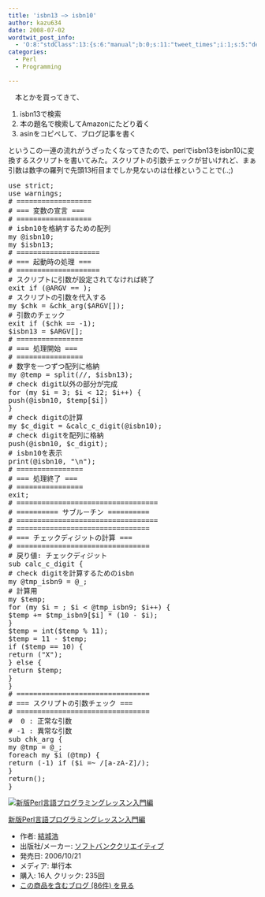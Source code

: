 ```yaml
---
title: 'isbn13 –> isbn10'
author: kazu634
date: 2008-07-02
wordtwit_post_info:
  - 'O:8:"stdClass":13:{s:6:"manual";b:0;s:11:"tweet_times";i:1;s:5:"delay";i:0;s:7:"enabled";i:1;s:10:"separation";s:2:"60";s:7:"version";s:3:"3.7";s:14:"tweet_template";b:0;s:6:"status";i:2;s:6:"result";a:0:{}s:13:"tweet_counter";i:2;s:13:"tweet_log_ids";a:1:{i:0;i:4107;}s:9:"hash_tags";a:0:{}s:8:"accounts";a:1:{i:0;s:7:"kazu634";}}'
categories:
  - Perl
  - Programming

---
```

<div class="section">
<p>
    　本とかを買ってきて、
</p>
  
<ol>
<li>
      isbn13で検索
</li>
<li>
      本の題名で検索してAmazonにたどり着く
</li>
<li>
      asinをコピペして、ブログ記事を書く
</li>
</ol>
  
<p>
    というこの一連の流れがうざったくなってきたので、perlでisbn13をisbn10に変換するスクリプトを書いてみた。スクリプトの引数チェックが甘いけれど、まぁ引数は数字の羅列で先頭13桁目までしか見ないのは仕様ということで(..;)
</p>
  
<pre class="syntax-highlight">
<span class="synStatement">use strict</span>;
<span class="synStatement">use warnings</span>;
<span class="synComment"># ==================</span>
<span class="synComment"># === 変数の宣言 ===</span>
<span class="synComment"># ==================</span>
<span class="synComment"># isbn10を格納するための配列</span>
<span class="synStatement">my</span> <span class="synIdentifier">@isbn10</span>;
<span class="synStatement">my</span> <span class="synIdentifier">$isbn13</span>;
<span class="synComment"># ====================</span>
<span class="synComment"># === 起動時の処理 ===</span>
<span class="synComment"># ====================</span>
<span class="synComment"># スクリプトに引数が設定されてなければ終了</span>
<span class="synStatement">exit</span> <span class="synStatement">if</span> (<span class="synIdentifier">@ARGV</span> == <span class="synConstant"></span>);
<span class="synComment"># スクリプトの引数を代入する</span>
<span class="synStatement">my</span> <span class="synIdentifier">$chk</span> = <span class="synIdentifier">&#38;chk_arg</span>(<span class="synIdentifier">$ARGV</span>[<span class="synConstant"></span>]);
<span class="synComment"># 引数のチェック</span>
<span class="synStatement">exit</span> <span class="synStatement">if</span> (<span class="synIdentifier">$chk</span> == <span class="synConstant">-1</span>);
<span class="synIdentifier">$isbn13</span> = <span class="synIdentifier">$ARGV</span>[<span class="synConstant"></span>];
<span class="synComment"># ================</span>
<span class="synComment"># === 処理開始 ===</span>
<span class="synComment"># ================</span>
<span class="synComment"># 数字を一つずつ配列に格納</span>
<span class="synStatement">my</span> <span class="synIdentifier">@temp</span> = <span class="synStatement">split</span>(<span class="synStatement">//</span>, <span class="synIdentifier">$isbn13</span>);
<span class="synComment"># check digit以外の部分が完成</span>
<span class="synStatement">for</span> (<span class="synStatement">my</span> <span class="synIdentifier">$i</span> = <span class="synConstant">3</span>; <span class="synIdentifier">$i</span> &#60; <span class="synConstant">12</span>; <span class="synIdentifier">$i</span>++) {
<span class="synStatement">push</span>(<span class="synIdentifier">@isbn10</span>, <span class="synIdentifier">$temp</span>[<span class="synIdentifier">$i</span>])
}
<span class="synComment"># check digitの計算</span>
<span class="synStatement">my</span> <span class="synIdentifier">$c_digit</span> = <span class="synIdentifier">&#38;calc_c_digit</span>(<span class="synIdentifier">@isbn10</span>);
<span class="synComment"># check digitを配列に格納</span>
<span class="synStatement">push</span>(<span class="synIdentifier">@isbn10</span>, <span class="synIdentifier">$c_digit</span>);
<span class="synComment"># isbn10を表示</span>
<span class="synStatement">print</span>(<span class="synIdentifier">@isbn10</span>, <span class="synConstant">&#34;</span><span class="synSpecial">\n</span><span class="synConstant">&#34;</span>);
<span class="synComment"># ================</span>
<span class="synComment"># === 処理終了 ===</span>
<span class="synComment"># ================</span>
<span class="synStatement">exit</span>;
<span class="synComment"># ==================================</span>
<span class="synComment"># ========== サブルーチン ==========</span>
<span class="synComment"># ==================================</span>
<span class="synComment"># ================================</span>
<span class="synComment"># === チェックディジットの計算 ===</span>
<span class="synComment"># ================================</span>
<span class="synComment"># 戻り値: チェックディジット</span>
<span class="synStatement">sub</span><span class="synIdentifier"> calc_c_digit </span>{
<span class="synComment"># check digitを計算するためのisbn</span>
<span class="synStatement">my</span> <span class="synIdentifier">@tmp_isbn9</span> = <span class="synIdentifier">@_</span>;
<span class="synComment"># 計算用</span>
<span class="synStatement">my</span> <span class="synIdentifier">$temp</span>;
<span class="synStatement">for</span> (<span class="synStatement">my</span> <span class="synIdentifier">$i</span> = <span class="synConstant"></span>; <span class="synIdentifier">$i</span> &#60; <span class="synIdentifier">@tmp_isbn9</span>; <span class="synIdentifier">$i</span>++) {
<span class="synIdentifier">$temp</span> += <span class="synIdentifier">$tmp_isbn9</span>[<span class="synIdentifier">$i</span>] * (<span class="synConstant">10</span> - <span class="synIdentifier">$i</span>);
}
<span class="synIdentifier">$temp</span> = <span class="synStatement">int</span>(<span class="synIdentifier">$temp</span> % <span class="synConstant">11</span>);
<span class="synIdentifier">$temp</span> = <span class="synConstant">11</span> - <span class="synIdentifier">$temp</span>;
<span class="synStatement">if</span> (<span class="synIdentifier">$temp</span> == <span class="synConstant">10</span>) {
<span class="synStatement">return</span> (<span class="synConstant">&#34;X&#34;</span>);
} <span class="synStatement">else</span> {
<span class="synStatement">return</span> <span class="synIdentifier">$temp</span>;
}
}
<span class="synComment"># ================================</span>
<span class="synComment"># === スクリプトの引数チェック ===</span>
<span class="synComment"># ================================</span>
<span class="synComment">#  0 : 正常な引数</span>
<span class="synComment"># -1 : 異常な引数</span>
<span class="synStatement">sub</span><span class="synIdentifier"> chk_arg </span>{
<span class="synStatement">my</span> <span class="synIdentifier">@tmp</span> = <span class="synIdentifier">@_</span>;
<span class="synStatement">foreach</span> <span class="synStatement">my</span> <span class="synIdentifier">$i</span> (<span class="synIdentifier">@tmp</span>) {
<span class="synStatement">return</span> (<span class="synConstant">-1</span>) <span class="synStatement">if</span> (<span class="synIdentifier">$i</span> =~<span class="synStatement"> /</span><span class="synSpecial">[a-zA-Z]</span><span class="synStatement">/</span>);
}
<span class="synStatement">return</span>(<span class="synConstant"></span>);
}
</pre>
  
<p>
</p>
  
<p>
<center>
</center>
</p>
  
<div class="hatena-asin-detail">
<a href="http://www.amazon.co.jp/dp/4797336803/?tag=hatena_st1-22&ascsubtag=d-7ibv" onclick="__gaTracker('send', 'event', 'outbound-article', 'http://www.amazon.co.jp/dp/4797336803/?tag=hatena_st1-22&ascsubtag=d-7ibv', '');"><img src="https://images-na.ssl-images-amazon.com/images/I/51LwEY4XTiL._SL160_.jpg" class="hatena-asin-detail-image" alt="新版Perl言語プログラミングレッスン入門編" title="新版Perl言語プログラミングレッスン入門編" /></a></p> 
    
<div class="hatena-asin-detail-info">
<p class="hatena-asin-detail-title">
<a href="http://www.amazon.co.jp/dp/4797336803/?tag=hatena_st1-22&ascsubtag=d-7ibv" onclick="__gaTracker('send', 'event', 'outbound-article', 'http://www.amazon.co.jp/dp/4797336803/?tag=hatena_st1-22&ascsubtag=d-7ibv', '新版Perl言語プログラミングレッスン入門編');">新版Perl言語プログラミングレッスン入門編</a>
</p>
      
<ul>
<li>
<span class="hatena-asin-detail-label">作者:</span> <a href="http://d.hatena.ne.jp/keyword/%B7%EB%BE%EB%B9%C0" onclick="__gaTracker('send', 'event', 'outbound-article', 'http://d.hatena.ne.jp/keyword/%B7%EB%BE%EB%B9%C0', '結城浩');" class="keyword">結城浩</a>
</li>
<li>
<span class="hatena-asin-detail-label">出版社/メーカー:</span> <a href="http://d.hatena.ne.jp/keyword/%A5%BD%A5%D5%A5%C8%A5%D0%A5%F3%A5%AF%A5%AF%A5%EA%A5%A8%A5%A4%A5%C6%A5%A3%A5%D6" onclick="__gaTracker('send', 'event', 'outbound-article', 'http://d.hatena.ne.jp/keyword/%A5%BD%A5%D5%A5%C8%A5%D0%A5%F3%A5%AF%A5%AF%A5%EA%A5%A8%A5%A4%A5%C6%A5%A3%A5%D6', 'ソフトバンククリエイティブ');" class="keyword">ソフトバンククリエイティブ</a>
</li>
<li>
<span class="hatena-asin-detail-label">発売日:</span> 2006/10/21
</li>
<li>
<span class="hatena-asin-detail-label">メディア:</span> 単行本
</li>
<li>
<span class="hatena-asin-detail-label">購入</span>: 16人 <span class="hatena-asin-detail-label">クリック</span>: 235回
</li>
<li>
<a href="http://d.hatena.ne.jp/asin/4797336803" onclick="__gaTracker('send', 'event', 'outbound-article', 'http://d.hatena.ne.jp/asin/4797336803', 'この商品を含むブログ (86件) を見る');" target="_blank">この商品を含むブログ (86件) を見る</a>
</li>
</ul>
</div>
    
<div class="hatena-asin-detail-foot">
</div>
</div>
</div>
